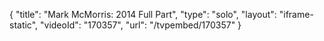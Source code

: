 {
    "title": "Mark McMorris: 2014 Full Part",
    "type": "solo",
    "layout": "iframe-static",
    "videoId": "170357",
    "url": "\/tvpembed\/170357"
}